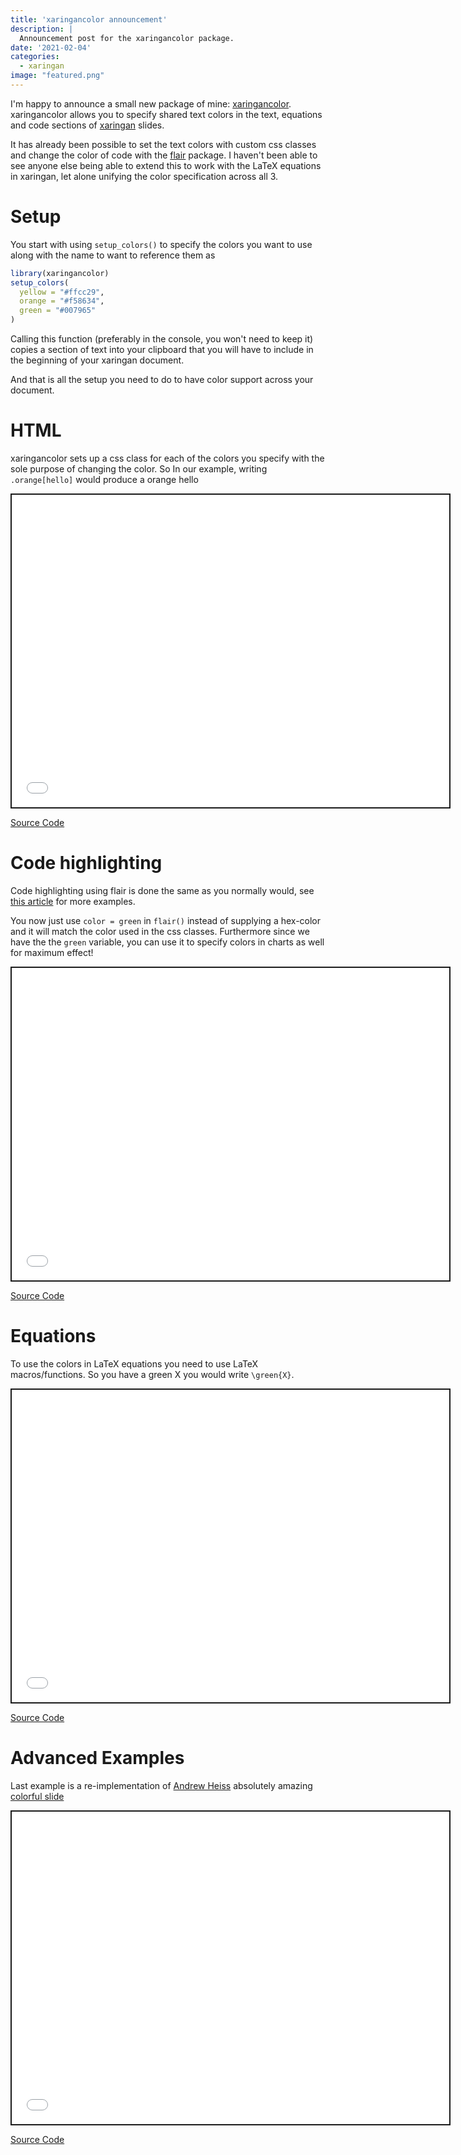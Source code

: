 ```yaml
---
title: 'xaringancolor announcement'
description: |
  Announcement post for the xaringancolor package.
date: '2021-02-04'
categories:
  - xaringan
image: "featured.png"
---
```




I'm happy to announce a small new package of mine: [xaringancolor](https://github.com/EmilHvitfeldt/xaringancolor).
xaringancolor allows you to specify shared text colors in the text, equations and code sections of [xaringan](https://github.com/yihui/xaringan) slides.

It has already been possible to set the text colors with custom css classes and change the color of code with the [flair](https://github.com/r-for-educators/flair) package.
I haven't been able to see anyone else being able to extend this to work with the LaTeX equations in xaringan, let alone unifying the color specification across all 3.

# Setup

You start with using `setup_colors()` to specify the colors you want to use along with the name to want to reference them as

```r
library(xaringancolor)
setup_colors(
  yellow = "#ffcc29",
  orange = "#f58634",
  green = "#007965"
)
```

Calling this function (preferably in the console, you won't need to keep it) copies a section of text into your clipboard that you will have to include in the beginning of your xaringan document. 

And that is all the setup you need to do to have color support across your document.

# HTML

xaringancolor sets up a css class for each of the colors you specify with the sole purpose of changing the color. So In our example, writing `.orange[hello]` would produce a orange hello

<div class="iframe-container iframe-slides"><iframe src="_css-example.html" width="700px" height="500px" style="border:2px solid currentColor;" data-external=1></iframe></div>

[Source Code](https://gist.github.com/EmilHvitfeldt/7daa57156a6e844423942ed1daf0d175)

# Code highlighting 

Code highlighting using flair is done the same as you normally would, see [this article](https://education.rstudio.com/blog/2020/05/flair/) for more examples.

You now just use `color = green` in `flair()` instead of supplying a hex-color and it will match the color used in the css classes. Furthermore since we have the the `green` variable, you can use it to specify colors in charts as well for maximum effect! 

<div class="iframe-container iframe-slides"><iframe src="_flair-example.html" width="700px" height="500px" style="border:2px solid currentColor;" data-external=1></iframe></div>

[Source Code](https://gist.github.com/EmilHvitfeldt/ec081d53929da50f344c2a8ede0a7033)

# Equations

To use the colors in LaTeX equations you need to use LaTeX macros/functions. So you have a green X you would write `\green{X}`.

<div class="iframe-container iframe-slides"><iframe src="_latex-example.html" width="700px" height="500px" style="border:2px solid currentColor;" data-external=1></iframe></div>

[Source Code](https://gist.github.com/EmilHvitfeldt/1767bc72d7dd6400a75c55e8be8e7a90)

# Advanced Examples

Last example is a re-implementation of [Andrew Heiss](https://twitter.com/andrewheiss) absolutely amazing [colorful slide](https://twitter.com/andrewheiss/status/1250517766731423745)

<div class="iframe-container iframe-slides"><iframe src="_andrew-example.html" width="700px" height="500px" style="border:2px solid currentColor;" data-external=1></iframe></div>

[Source Code](https://gist.github.com/EmilHvitfeldt/858e388e06fca27aff9693b0262bad84)
